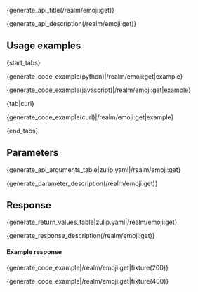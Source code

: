 {generate_api_title(/realm/emoji:get)}

{generate_api_description(/realm/emoji:get)}

## Usage examples

{start_tabs}

{generate_code_example(python)|/realm/emoji:get|example}

{generate_code_example(javascript)|/realm/emoji:get|example}

{tab|curl}

{generate_code_example(curl)|/realm/emoji:get|example}

{end_tabs}

## Parameters

{generate_api_arguments_table|zulip.yaml|/realm/emoji:get}

{generate_parameter_description(/realm/emoji:get)}

## Response

{generate_return_values_table|zulip.yaml|/realm/emoji:get}


{generate_response_description(/realm/emoji:get)}

#### Example response

{generate_code_example|/realm/emoji:get|fixture(200)}

{generate_code_example|/realm/emoji:get|fixture(400)}
